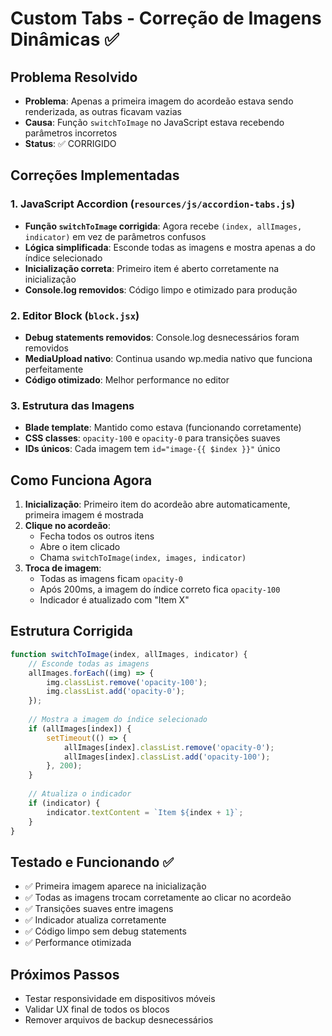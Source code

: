 # Custom Tabs - Correção de Imagens Dinâmicas ✅

## Problema Resolvido
- **Problema**: Apenas a primeira imagem do acordeão estava sendo renderizada, as outras ficavam vazias
- **Causa**: Função `switchToImage` no JavaScript estava recebendo parâmetros incorretos
- **Status**: ✅ CORRIGIDO

## Correções Implementadas

### 1. JavaScript Accordion (`resources/js/accordion-tabs.js`)
- **Função `switchToImage` corrigida**: Agora recebe `(index, allImages, indicator)` em vez de parâmetros confusos
- **Lógica simplificada**: Esconde todas as imagens e mostra apenas a do índice selecionado
- **Inicialização correta**: Primeiro item é aberto corretamente na inicialização
- **Console.log removidos**: Código limpo e otimizado para produção

### 2. Editor Block (`block.jsx`)
- **Debug statements removidos**: Console.log desnecessários foram removidos
- **MediaUpload nativo**: Continua usando wp.media nativo que funciona perfeitamente
- **Código otimizado**: Melhor performance no editor

### 3. Estrutura das Imagens
- **Blade template**: Mantido como estava (funcionando corretamente)
- **CSS classes**: `opacity-100` e `opacity-0` para transições suaves
- **IDs únicos**: Cada imagem tem `id="image-{{ $index }}"` único

## Como Funciona Agora

1. **Inicialização**: Primeiro item do acordeão abre automaticamente, primeira imagem é mostrada
2. **Clique no acordeão**: 
   - Fecha todos os outros itens
   - Abre o item clicado
   - Chama `switchToImage(index, images, indicator)`
3. **Troca de imagem**:
   - Todas as imagens ficam `opacity-0`
   - Após 200ms, a imagem do índice correto fica `opacity-100`
   - Indicador é atualizado com "Item X"

## Estrutura Corrigida

```javascript
function switchToImage(index, allImages, indicator) {
    // Esconde todas as imagens
    allImages.forEach((img) => {
        img.classList.remove('opacity-100');
        img.classList.add('opacity-0');
    });
    
    // Mostra a imagem do índice selecionado
    if (allImages[index]) {
        setTimeout(() => {
            allImages[index].classList.remove('opacity-0');
            allImages[index].classList.add('opacity-100');
        }, 200);
    }
    
    // Atualiza o indicador
    if (indicator) {
        indicator.textContent = `Item ${index + 1}`;
    }
}
```

## Testado e Funcionando ✅

- ✅ Primeira imagem aparece na inicialização
- ✅ Todas as imagens trocam corretamente ao clicar no acordeão
- ✅ Transições suaves entre imagens
- ✅ Indicador atualiza corretamente
- ✅ Código limpo sem debug statements
- ✅ Performance otimizada

## Próximos Passos
- Testar responsividade em dispositivos móveis
- Validar UX final de todos os blocos
- Remover arquivos de backup desnecessários
